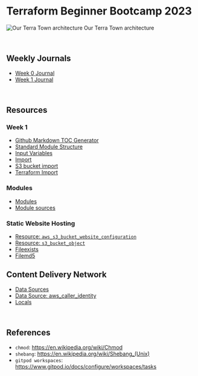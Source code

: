 # Terraform Beginner Bootcamp 2023

![Our Terra Town architecture](https://user-images.githubusercontent.com/7776/268042721-ab015431-2d14-4910-aa37-be4807b2b905.png)
Our Terra Town architecture

<br>

## Weekly Journals

- [Week 0 Journal](https://github.com/mariachiinajar/terraform-beginner-bootcamp-2023/blob/main/journal/week0.md)
- [Week 1 Journal](https://github.com/mariachiinajar/terraform-beginner-bootcamp-2023/blob/main/journal/week1.md)

<br>

## Resources

### Week 1
- [Github Markdown TOC Generator](https://ecotrust-canada.github.io/markdown-toc/)
- [Standard Module Structure](https://developer.hashicorp.com/terraform/language/modules/develop/structure)
- [Input Variables](https://developer.hashicorp.com/terraform/language/values/variables)
- [Import](https://developer.hashicorp.com/terraform/cli/import)
- [S3 bucket import](registry.terraform.io/providers/hashicorp/aws/latest/docs/resources/s3_bucket#import)
- [Terraform Import](registry.terraform.io/providers/hashicorp/random/latest/docs/resources/string#import)

### Modules
- [Modules](developer.hashicorp.com/terraform/language/modules/develop/structure)
- [Module sources](developer.hashicorp.com/terraform/language/modules/sources)

### Static Website Hosting
- [Resource: `aws_s3_bucket_website_configuration`](https://registry.terraform.io/providers/hashicorp/aws/latest/docs/resources/s3_bucket_website_configuration)
- [Resource: `s3_bucket_object`](https://registry.terraform.io/providers/hashicorp/aws/latest/docs/resources/s3_bucket_object)
- [Fileexists](https://developer.hashicorp.com/terraform/language/functions/fileexists)
- [Filemd5](https://developer.hashicorp.com/terraform/language/functions/filemd5)

## Content Delivery Network
- [Data Sources](https://developer.hashicorp.com/terraform/language/data-sources)
- [Data Source: aws_caller_identity](https://registry.terraform.io/providers/hashicorp/aws/latest/docs/data-sources/caller_identity)
- [Locals](https://developer.hashicorp.com/terraform/language/values/locals)

<br>

## References
- `chmod`: https://en.wikipedia.org/wiki/Chmod
- `shebang`: https://en.wikipedia.org/wiki/Shebang_(Unix)
- `gitpod workspaces`: https://www.gitpod.io/docs/configure/workspaces/tasks
